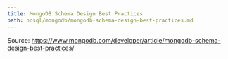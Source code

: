 ```yaml
---
title: MongoDB Schema Design Best Practices
path: nosql/mongodb/mongodb-schema-design-best-practices.md
---
```

Source: <https://www.mongodb.com/developer/article/mongodb-schema-design-best-practices/>
